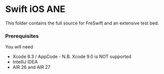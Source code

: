 # Swift iOS ANE  

This folder contains the full source for FreSwift and an extensive test bed.   


### Prerequisites

You will need

- Xcode 8.3 / AppCode - N.B. Xcode 9.0 is NOT supported
- IntelliJ IDEA
- AIR 26 and AIR 27

